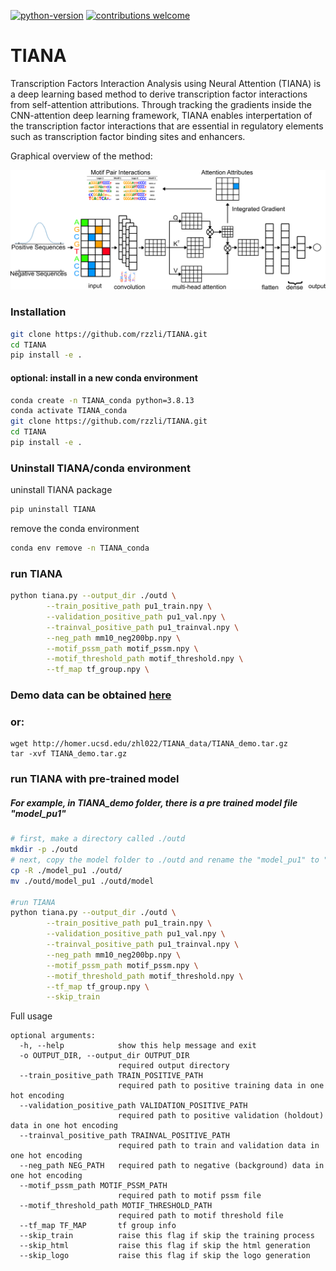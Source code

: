 [![python-version](https://img.shields.io/badge/python-3.9-blue.svg)](https://www.python.org/downloads/release/python-390/)
[![contributions welcome](https://img.shields.io/badge/contributions-welcome-brightgreen.svg?style=flat)](https://github.com/rzzli/tnasa/issues)

# TIANA
Transcription Factors Interaction Analysis using Neural Attention (TIANA)  is a deep learning based method to derive transcription factor interactions from self-attention attributions. Through tracking the gradients inside the CNN-attention deep learning framework, TIANA enables interpertation of the transcription factor interactions that are essential in regulatory elements such as transcription factor binding sites and enhancers.

Graphical overview of the method:

<p align="center">
<img src="https://github.com/rzzli/TIANA/blob/main/image/coverFig1A.jpg"  >
</p>


### Installation
```bash
git clone https://github.com/rzzli/TIANA.git
cd TIANA
pip install -e .
```
#### optional: install in a new conda environment
```bash
conda create -n TIANA_conda python=3.8.13
conda activate TIANA_conda
git clone https://github.com/rzzli/TIANA.git
cd TIANA
pip install -e .
```

### Uninstall TIANA/conda environment
uninstall TIANA package
```bash
pip uninstall TIANA
```
remove the conda environment
```bash
conda env remove -n TIANA_conda
```

### run TIANA
```bash
python tiana.py --output_dir ./outd \
        --train_positive_path pu1_train.npy \
        --validation_positive_path pu1_val.npy \
        --trainval_positive_path pu1_trainval.npy \
        --neg_path mm10_neg200bp.npy \
        --motif_pssm_path motif_pssm.npy \
        --motif_threshold_path motif_threshold.npy \
        --tf_map tf_group.npy \
```
### Demo data can be obtained [here](http://homer.ucsd.edu/zhl022/TIANA_data/TIANA_demo.tar.gz)
### or:
```
wget http://homer.ucsd.edu/zhl022/TIANA_data/TIANA_demo.tar.gz
tar -xvf TIANA_demo.tar.gz
```
### run TIANA with pre-trained model
##### For example, in TIANA_demo folder, there is a pre trained  model file "model_pu1"
```bash
# first, make a directory called ./outd
mkdir -p ./outd
# next, copy the model folder to ./outd and rename the "model_pu1" to "model"
cp -R ./model_pu1 ./outd/
mv ./outd/model_pu1 ./outd/model

#run TIANA
python tiana.py --output_dir ./outd \
        --train_positive_path pu1_train.npy \
        --validation_positive_path pu1_val.npy \
        --trainval_positive_path pu1_trainval.npy \
        --neg_path mm10_neg200bp.npy \
        --motif_pssm_path motif_pssm.npy \
        --motif_threshold_path motif_threshold.npy \
        --tf_map tf_group.npy \
        --skip_train 
```

Full usage
```
optional arguments:
  -h, --help            show this help message and exit
  -o OUTPUT_DIR, --output_dir OUTPUT_DIR
                        required output directory
  --train_positive_path TRAIN_POSITIVE_PATH
                        required path to positive training data in one hot encoding
  --validation_positive_path VALIDATION_POSITIVE_PATH
                        required path to positive validation (holdout) data in one hot encoding
  --trainval_positive_path TRAINVAL_POSITIVE_PATH
                        required path to train and validation data in one hot encoding
  --neg_path NEG_PATH   required path to negative (background) data in one hot encoding
  --motif_pssm_path MOTIF_PSSM_PATH
                        required path to motif pssm file
  --motif_threshold_path MOTIF_THRESHOLD_PATH
                        required path to motif threshold file
  --tf_map TF_MAP       tf group info
  --skip_train          raise this flag if skip the training process
  --skip_html           raise this flag if skip the html generation
  --skip_logo           raise this flag if skip the logo generation
```
